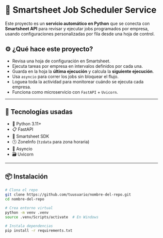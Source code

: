 # 🧠 Smartsheet Job Scheduler Service

Este proyecto es un **servicio automático en Python** que se conecta con **Smartsheet API** para revisar y ejecutar jobs programados por empresa, usando configuraciones personalizadas por fila desde una hoja de control.

## ⚙️ ¿Qué hace este proyecto?

- Revisa una hoja de configuración en Smartsheet.
- Ejecuta tareas por empresa en intervalos definidos por cada una.
- Guarda en la hoja la **última ejecución** y calcula la **siguiente ejecución**.
- Usa `asyncio` para correr los jobs sin bloquear el flujo.
- Loguea toda la actividad para monitorear cuándo se ejecuta cada empresa.
- Funciona como microservicio con `FastAPI` + `Uvicorn`.

---

## 🧰 Tecnologías usadas

- 🐍 Python 3.11+
- 📋 FastAPI
- 📡 Smartsheet SDK
- 🕓 ZoneInfo (`tzdata` para zona horaria)
- 🔁 Asyncio
- 🗃️ Uvicorn

---

## 📦 Instalación

```bash
# Clona el repo
git clone https://github.com/tuusuario/nombre-del-repo.git
cd nombre-del-repo

# Crea entorno virtual
python -m venv .venv
source .venv/Scripts/activate  # En Windows

# Instala dependencias
pip install -r requirements.txt
